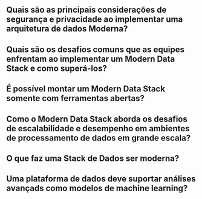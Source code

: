 ## Quais são as principais considerações de segurança e privacidade ao implementar uma arquitetura de dados Moderna?
>

## Quais são os desafios comuns que as equipes enfrentam ao implementar um Modern Data Stack e como superá-los?
>

## É possível montar um Modern Data Stack somente com ferramentas abertas?

## Como o Modern Data Stack aborda os desafios de escalabilidade e desempenho em ambientes de processamento de dados em grande escala?


## O que faz uma Stack de Dados ser moderna?

## Uma plataforma de dados deve suportar análises avançads como modelos de machine learning?